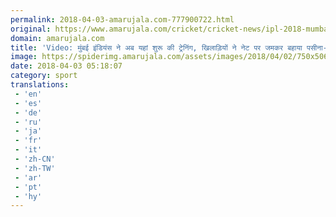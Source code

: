 ```yaml
---
permalink: 2018-04-03-amarujala.com-777900722.html
original: https://www.amarujala.com/cricket/cricket-news/ipl-2018-mumbai-indians-shift-training-to-wankhede-stadium-mumbai-video?utm_source=rssfeed&utm_medium=Referral&utm_campaign=rssfeed
domain: amarujala.com
title: 'Video: मुंबई इंडियंस ने अब यहां शुरू की ट्रेनिंग, खिलाड़ियों ने नेट पर जमकर बहाया पसीना- Amarujala'
image: https://spiderimg.amarujala.com/assets/images/2018/04/02/750x506/mumbai-indians_1522679408.jpeg
date: 2018-04-03 05:18:07
category: sport
translations: 
 - 'en'
 - 'es'
 - 'de'
 - 'ru'
 - 'ja'
 - 'fr'
 - 'it'
 - 'zh-CN'
 - 'zh-TW'
 - 'ar'
 - 'pt'
 - 'hy'
---
```


